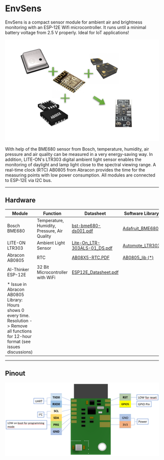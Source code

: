 # EnvSens

EnvSens is a compact sensor module for ambient air and brightness monitoring with an ESP-12E Wifi microcontroller.
It runs until a minimal battery voltage from 2.5 V properly. Ideal for IoT applications!

![Modules](doc/modules.PNG)

With help of the BME680 sensor from Bosch, temperature, humidity, air pressure and air quality can be measured in a very energy-saving way.
In addition, LITE-ON's LTR303 digital ambient light sensor enables the monitoring of daylight and lamp light close to the spectral viewing range.
A real-time clock (RTC) AB0805 from Abracon provides the time for the measuring points with low power consumption.
All modules are connected to ESP-12E via I2C bus.

---

## Hardware

| Module | Function | Datasheet | Software Library |
| - | - | - | - |
| Bosch BME680 | Temperature, Humidity, Pressure, Air Quality | [bst-bme680-ds001.pdf](https://www.bosch-sensortec.com/media/boschsensortec/downloads/datasheets/bst-bme680-ds001.pdf) | [Adafruit_BME680](https://github.com/adafruit/Adafruit_BME680) |
| LITE-ON LTR303 | Ambient Light Sensor | [Lite-On_LTR-303ALS-01_DS.pdf](https://www.mouser.com/datasheet/2/239/Lite-On_LTR-303ALS-01_DS_ver%201.1-1175269.pdf)| [Automote_LTR303](https://github.com/automote/LTR303) |
| Abracon AB0805 | RTC | [AB08X5-RTC.PDF](https://abracon.com/Precisiontiming/AB08X5-RTC.PDF ) | [AB0805_lib (*)](https://github.com/curransinha/AB0805_lib) |
| AI-Thinker ESP-12E | 32 Bit Microcontroller with WiFi | [ESP12E_Datasheet.pdf](https://components101.com/sites/default/files/component_datasheet/ESP12E%20Datasheet.pdf) |
| * Issue in Abracon AB0805 Library: Hours shows 0 every time. Resolution -> Remove all functions for 12-hour format (see issues discussions) |

---

## Pinout

![Pinout](doc/EnvSens_Pinout.png)
